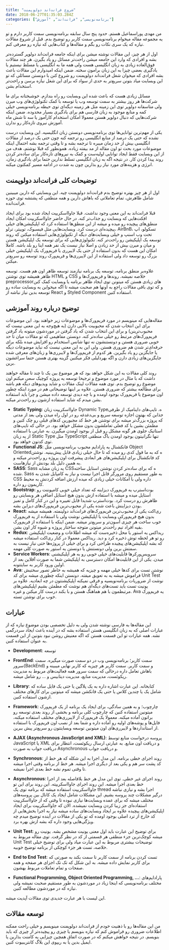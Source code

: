 ```yaml
---
title: "شروع فرانت‌اند دولوپمنت"
date: 2018-06-27T01:35:03.284Z
categories: ["برنامه‌نویسی", "فرانت‌اند", "آموزش"]
---
```


من مهدی پوراسماعیل هستم. حدود پنج سال سابقه برنامه‌نویسی سمت کاربر دارم و تو یه مجموعه مقاله میخوام برنامه‌نویسی سمت کاربر رو توضیح بدم. قبل از شروع مقالات نیازه که یک سری نکات رو بگم و مقاله‌ها و کتاب‌هایی که نیازه رو معرفی کنم.

اول از هر چیز، این مقالات نوشته میشن برای اینکه جامعه فرانت‌اند دولوپر گسترده‌تر بشه و افرادی که وارد این جامعه میشن راحت‌تر مسائل رو یاد بگیرن. هر چند مقالات فوق‌العاده زیادی به زبان انگلیسی هست ولی همه ما به انگلیسی یا مسلط نیستیم یا یادگیری بعضی چیزا به این زبان برامون سخته. ضمن اینکه امیدوارم این مقالات باعث بشه افرادی که میخوان شغل فرانت‌اند دولوپمنت رو شروع کنن با دونستن مسائلی که تو این وبسایت میاد بتونن سریع‌تر به حدی از سواد که برای این شغل نیازه برسن و راحت‌تر استخدام بشن.

مسائل زیادی هست که باعث شده این وبسایت رو راه بندازم. خوشبختانه برای ما شرکت‌ها هر روز بیشتر به سمت توسعه وب یا توسعه با کمک تکنولوژی‌های وب میرن ولی متاسفانه دولوپر توی این زمینه مثل هر زمینه دیگه‌ای توی حیطه برنامه‌نویسی خیلی کمه و منابع موجود به زبان فارسی هم برای یادگیری بسیار محدوده. ضمن اینکه شرکت‌هایی که دنبال دولوپر هستن معمولا امکان استخدام کارآموز یا سه تا شش ماه آموزش نیروی تازه‌کار رو ندارن.

یکی از مهم‌ترین توانایی‌ها توی برنامه‌نویسی دونستن زبان انگلیسیه. این وبسایت درست نشده که حتی یک درصد از منابع انگلیسی رو ترجمه کنه چون حتی یک درصد از مقالات انگلیسی بیش از حد زمان میبره تا ترجمه بشه و تا وقتی ترجمه بشه احتمال اینکه موضوعات مورد بحث تو اون مقاله از مد بیفته زیاده. همونطور که قبلا نوشتم، هدف من از این وبسایت فقط ایجاد توانایی اولیه‌ست و کمک به نیروهای تازه‌کار برای ساده‌تر کردن روند پیدا کردن کار. در نتیجه اگه به زبان انگلیسی تسلط ندارین حتما برای یادگیری زمان، انرژی و هزینه‌های مورد نیاز رو بذارین چون به شدت در ادامه مسیر کمکتون میکنه.

## توضیحات کلی فرانت‌اند دولوپمنت

اول از هر چیز بهتره توضیح بدم فرانت‌اند دولوپمنت چیه. این وبسایتی که دارین میبینین شامل ظاهرش، تمام تعاملاتی که باهاش دارین و همه منطقی که پشتشه توی حوزه فرانت‌انده.

قبلا فرانت‌اند به این معنی وجود نداشت. قبلا جاوااسکریپت ایجاد شده بود برای ایجاد افکت‌هایی که وبسایت رو جذاب‌تر کنه. در حال حاضر جاوااسکریپت امکان ایجاد منطق‌های پیچیده رو میده و میشه از این منطق‌ها استفاده کرد که اپلیکیشن‌های خیلی پیچیده‌ای درست کرد. وبسایت‌هایی مثل فیسبوک، توییتر، ترلو، AirBnB، تسکولو، اپ تحت وب اسنپ و خیلی وبسایت‌های دیگه از تکنولوژی‌هایی استفاده میکنن که روند توسعه یک اپلیکیشن رو راحت‌تر کنه. تکنولوژی‌هایی که برای توسعه یک اپلیکیشن هستن و میان و میرن بیش از حد زیادن و اصلا نیاز نیست یک نفر همه اینا رو بلد باشه. کاملا امکان این هست که بدون استفاده از حتی یک لایبرری یا فریم‌ورک یک اپلیکیشن خیلی بزرگ رو توسعه داد ولی استفاده از این لایبرری‌ها و فریم‌ورک روند توسعه رو سریع‌تر میکنن.

علاوه‌بر منطق برنامه، توسعه یک برنامه نیازمند توسعه ظاهر اون هم هست. توسعه ظاهر همیشه توی نوشتن HTML و CSS خلاصه نمیشه. روند‌ها و فریم‌ورک‌ها و preprocessorهای زیادی هستن که میتونن توی ایجاد ظاهر برنامه یا وبسایت کمک کنن و که توی باقی مقالات راجع به اونها هم صحبت میشه تا اگه میخواین یه وبسایت ساده رو توسعه بدین نیاز نباشه از React و Styled Component استفاده کنین.

## توضیح درباره روند آموزشی

مقاله‌هایی که مینویسم در مورد فریم‌ورک‌ها و موضوعات زیر خواهند بود. این موضوعات برای این انتخاب شدن که محبوبیت بالایی دارن (به هیچ‌وجه به این معنی نیست که محبوب‌ترینن) و برای این انتخاب شدن که یاد گرفتن در موردشون میتونه یاد گرفتن فریم‌ورک‌های مرتبط رو خیلی ساده‌تر کنه. دونستن مفاهیمی که تو مقالات میان تا حد خوبی ضروری هستن و دونستنشون نه تنها شانس استخدام رو افزایش میده بلکه برای حرفه‌ای‌تر شدن هم ضروری هستن. ولی این به این معنی نیست که نباید موضوعات دیگه یا جایگزین رو یاد بگیرین. هر کدوم از فریم‌ورک‌ها و لایبرری‌ها و زبان‌های معرفی شده جایگزین‌های زیادی دارن و اگه بهردلیلی فکر میکنین گزینه بهتری هستن حتما سراغشون برین.

روند کلی مقالات به این شکل خواهد بود که هر موضوع بین یک تا چند تا مقاله خواهند داشت که با مثال در مورد موضوع و ترجیحا توسعه یه پروژه کوچیک سعی میکنم اون موضوع رو توضیح بدم. توی همه مقالات لینک مقالات و شاید ویدیو‌های دیگه هم باشه برای مطالعه بیشتر که ضروری هستن. علاوه بر اینها توضیحاتی هم در مورد اینکه چطور اون موضوع یا فریم‌ورک بوجود اومده و با چه دیدی توسعه داده میشن و چرا باید استفاده بشن میدم که شاید استفاده ازشون رو راحت‌تر میکنه.

- **Static Typing**: جاوااسکریپت زبان Dynamic Typeه. تایپ‌های داینامیک از طرفی جذابن که بهتون اجازه توسعه سریع و بی‌دغدغه رو در اول راه میدن ولی بعد از مدتی که پروژه بزرگ‌تر میشه برای نوشتن هر خط کد مجبورین کد‌های قبلی رو چک کنین و مطمئن بشین با کد فعلی تعاملشون بدون مشکل خواهد بود. در حالی که تایپ‌های استاتیک جلوی هر گونه مشکل رو قبل از بوجود اومدن میگیرن. به عبارتی با استفاده از یه زبان Static Type مثل TypeScript تنها نگرانیتون بوجود اومدن باگ منطقی توی کدتون خواهد بود.
- **Functional JS**: فانکشنال یه پارادایم محبوب برنامه‌نویسی مثل Object Orientedه که به ما قول کدی رو میده که تا حال خیلی زیادی قابل پیش‌بینیه. نوشتن کد فانکشنال برای اپلیکیشن‌های هر ابعادی پیشرفت اون پروژه رو راحت‌تر میکنه و به همین دلیل بلد بودنش از نیازهاست.
- **SASS**: Sass یه زبان مشابه CSSه که برای ساده‌تر کردن نوشتن استایل ساخته شده. Sass به طور مستقیم روی مرورگر قابل اجرا نیست و نیاز به کامپایل شدن به CSS داره ولی با امکانات خیلی زیادی که میده ارزش اضافه کردنش به محیط کاریمون رو داره.
- **Bootstrap**: بوت‌استرپ یه فریم‌ورک دیزاینه که تعداد خیلی خوبی کامپوننت رو استایل میده و میشه با استفاده ازش بدون هیچ استایل اضافی هر وبسایتی رو ظاهرش رو درست کرد. بوت‌استرپ شدیدا قابل تغییره و این در کنار کامل و تمیز بودن دیزاینش باعث شده یکی از محبوب‌ترین فریم‌ورک‌های دیزاین بشه.
- **React**: ری‌اکت یکی از محبوب‌ترین فریم‌ورک‌های فرانت‌اند دولپنمته. همیشه میشه بدون هیچ فریم‌ورکی وبسایت یا اپلیکیشن نوشت ولی با استفاده از یه فریم‌ورک خوب ساخت هر چیزی آسون‌تر و سریع‌تر میشه. ضمن اینکه با استفاده از فریم‌ورک بقیه افراد تیم راحت‌تر میتونن متوجه ساختار پروژه و شیوه کار اون بشن.
- **Redux**: ریداکس یه استور یا محل ذخیره‌ست که میشه اطلاعات و وضعیت اپلیکیشن رو تو هر لحظه توش ذخیره کرد و دید. ریداکس معمولا در کنار ری‌اکت استفاده میشه که بشه اپلیکیشن‌های پیچیده طراحی کرد و برای خیلی از پروژه‌ها حتی نیاز نیست به سمتش برین ولی دونستنش یا دونستن یه استور به صورت کلی مهمه.
- **Service Workers**: سرویس‌ورکرها قابلیت‌های خیلی خوبی رو به هر اپلیکیشنی میدن. یکی از این قابلیت‌ها امکان دسترسی به اپلیکیشن شما به صورت آفلاین بعد از اولین ورود کاربر به سایتتونه.
- **Ava**: نوشتن تست برای کدها خیلی مهمه و چیزیه که همیشه به خاطر تصور سختیش فراموش میشه یه به تعویق میفته. دونستن اینکه چطوری میشه برای کد Unit Test نوشت از ضروریات برنامه‌نویسیه و فرقی نمیکنه اپلیکیشنتون در چه ابعادیه. علاوه بر یونیت تست باید تست‌های دیگه‌ای هم نوشت که مطمئن بشیم اپلیکیشن‌های مرتبطمون با هم هماهنگ هستن و با بکند درست کار میکنن و غیره. Ava یه فریم‌ورک خوب برای نوشتن تسته.

## عبارات

این مقاله‌ها به فارسی نوشته شدن ولی به دلیل تخصصی بودن موضوع نیازه که از عبارات اصلی که به زبان انگلیسی هستن استفاده بشه که در آینده باعث ایجاد سردرگمی نشه. همه عبارات تو این قسمت هستن که اگه معنیش روشن نبود بتونین از این قسمت به عنوان استفاده کنین.

- **Development**: توسعه

- **FrontEnd**: سمت کاربر؛ برنامه‌نویسی وب در دو سمت صورت میگیره. سمت سرور(BackEnd) و سمت کاربر. سمت کاربر هر چیزیه که کاربر نهایی میبینه و باهاش تعامل داره درحالی که سمت سرور همه فعالیت‌های مربوط به مدیریت ریکوئست، مدیریت منابع، مدیریت دیتابیس و ... رو شامل میشه.

- **Library**: کتابخانه. این عبارت اشاره داره به یک پلاگین یا حتی یک فایل ساده که شامل یک یا چندین کلاس یا حتی یک فانکشن میشه که میتونین برای کارهای مختلف ازشون استفاده کنین.

- **Framework**: چارچوب؛ و به همین سادگی، برای ایجاد یک برنامه از یک فریم‌ورک میتونین استفاده کنین که چارچوب کلی برنامه و بخشی از روند بعدی توسعه رو براتون آماده میکنه. معمولا یک فریم‌ورک از لایبرری‌های مختلف استفاده میکنه، فایل‌ها و پوشه‌های اولیه رو آماده داره و شما بعد از نصب اون فریم‌ورک با استفاده از استاندارد‌ها و لایبرری‌های اون میتونین توسعه وبسایتتون رو سریع‌تر پیش ببرین.

- **AJAX (Asynchronous JavaScript and XML)**: پروسه درخواست منابع توسط JavaScript یا XML و دریافت اون منابع. به عبارتی ارسال ریکوئست، انتظار برای دریافت جواب به صورت Asynchronous و دریافت جواب.

- **Synchronous**: روند اجرای خطی برنامه. این مدل اجرا به این شکله که هر خط از کد پشت سر هم و یکی بعد از دیگری اجرا میشه. هر خط از برنامه وقتی اجرا میشه تا وقتی تموم نشه خط بعدی اجرا نمیشه.

- **Asynchronous**: روند اجرای غیر خطی. توی این مدل هر خط بلافاصله بعد از اجرا خط بعدی اجرا میشه. این روند اجرای جاوااسکریپته. این روند برای این تو جاوااسکریپت استفاده میشه که برنامه توی یک thread اجرا بشه و نیازی نباشه درگیر مشکلات چند پروسه بشیم. این مشکلات شامل ایجاد یک کانال بین پروسه‌های مختلف میشه که برای عمده وبسایت‌ها نیازی نبوده تا وقتی که از جاوااسکریپت استفاده‌ای جز زیبا کردن وبسایت نمیشده. الان که جاوااسکریپت برای ایجاد اپلیکیشن‌های پیچیده علاوه بر ایجاد وبسایت‌های ساده میشه نیاز به اجرا بخش‌هایی از کد خارج از ترد اصلی بوجود اومده که تو یکی از مقالات در آینده توضیح میدم چه ویژگی‌هایی وجود داره که بشه ازش بهره برد.

- **Unit Test**: برای توضیح این عبارت باید اول معنی یونیت مشخص بشه. یونیت رو میشه کوچک‌ترین جزء منطقی هر قسمتی از کد در نظر گرفت. توی مقاله مربوط به Unit Test توضیحات بیشتری مربوط به این عبارت میاد ولی برای توضیح خیلی خلاصه، تست هر جزء کوچکی از برنامه توضیح خوبیه.

- **End to End Test**: تست کردن برنامه از سمت کاربر تا سمت بکند به صورتی که برای کاربر نمایش داده میشه. به این شکل که تک تک اجزای هر صفحه و همه صفحات و تمام تعاملات مربوط بهشون.

- **Functional Programming, Object Oriented Programming, ...**: پارادایم‌های مختلف برنامه‌نویسی که اینجا زیاد در موردشون به طور مستقیم صحبت نمیشه ولی نیازه که در موردشون مطالعه کنین.

این لیست با هر عبارت جدیدی توی مقالات آپدیت میشه.

## توسعه مقالات

من این مقاله‌ها رو با ذهنیت خودم از فرانت‌اند دولوپمنت مینویسم و خیلی راحت ممکنه اطلاعات ضروری رو فراموش کنم که نیازه بنویسم یا چیزی رو پیچیده‌تر از چیزی که باید بنویسم. در نتیجه خواهش میکنم که در صورت اتفاق همچین چیزایی یه کامنت بذارین یا ایمیل بدین یا به ریپوی این بلاگ کانتریبیوت کنین.
